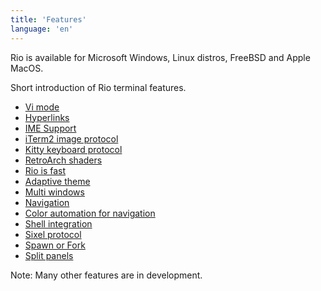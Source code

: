 ```yaml
---
title: 'Features'
language: 'en'
---
```


Rio is available for Microsoft Windows, Linux distros, FreeBSD and Apple MacOS.

Short introduction of Rio terminal features.

- [Vi mode](/docs/features/vi-mode)
- [Hyperlinks](/docs/features/hyperlinks)
- [IME Support](/docs/features/ime-support)
- [iTerm2 image protocol](/docs/features/iterm2-image-protocol)
- [Kitty keyboard protocol](/docs/features/kitty-keyboard-protocol)
- [RetroArch shaders](/docs/features/retroarch-shaders)
- [Rio is fast](/docs/features/rio-is-fast)
- [Adaptive theme](/docs/features/adaptive-theme)
- [Multi windows](/docs/features/multi-windows)
- [Navigation](/docs/config#navigation)
- [Color automation for navigation](/docs/features/color-automation-for-navigation)
- [Shell integration](/docs/features/shell-integration)
- [Sixel protocol](/docs/features/sixel-protocol)
- [Spawn or Fork](/docs/features/spawn-or-fork)
- [Split panels](/docs/features/split-panels)

Note: Many other features are in development.

